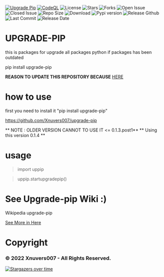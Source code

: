 [![Upgrade Pip](https://github.com/Xnuvers007/upgrade-pip/actions/workflows/python-publish.yml/badge.svg?branch=master)](https://github.com/Xnuvers007/upgrade-pip/actions/workflows/python-publish.yml)
[![CodeQL](https://github.com/Xnuvers007/upgrade-pip/actions/workflows/codeql-analysis.yml/badge.svg)](https://github.com/Xnuvers007/upgrade-pip/actions/workflows/codeql-analysis.yml)
![License](https://img.shields.io/github/license/Xnuvers007/upgrade-pip)
![Stars](https://img.shields.io/github/stars/Xnuvers007/upgrade-pip)
![Forks](https://img.shields.io/github/forks/Xnuvers007/upgrade-pip)
![Open Issue](https://img.shields.io/github/issues/Xnuvers007/upgrade-pip?color=black)
![Closed Issue](https://img.shields.io/github/issues-closed/Xnuvers007/upgrade-pip)
![Repo Size](https://img.shields.io/github/repo-size/xnuvers007/upgrade-pip)
![Download](https://img.shields.io/github/downloads/Xnuvers007/upgrade-pip/total)
![Pypi version](https://img.shields.io/pypi/v/upgrade-pip)
![Release Github](https://img.shields.io/github/v/release/xnuvers007/upgrade-pip)
![Last Commit](https://img.shields.io/github/last-commit/Xnuvers007/upgrade-pip)
![Release Date](https://img.shields.io/github/release-date/xnuvers007/upgrade-pip)


# UPGRADE-PIP

this is packages for upgrade all packages python if packages has been outdated

pip install upgrade-pip

**REASON TO UPDATE THIS REPOSITORY BECAUSE** [HERE](https://github.com/Xnuvers007/upgrade-pip/security/advisories/GHSA-xvgr-6rpf-f62q)

# how to use

first you need to install it "pip install upgrade-pip"

https://github.com/Xnuvers007/upgrade-pip

** NOTE : OLDER VERSION CANNOT TO USE IT <= 0.1.3.post1**
** Using this version 0.1.4 **

# usage

  > import uppip
  
  > uppip.startupgradepip()


# See Upgrade-pip Wiki :)

Wikipedia upgrade-pip

[See More in Here](https://github.com/Xnuvers007/upgrade-pip/wiki)

# Copyright

### © 2022 Xnuvers007 - All Rights Reserved.

[![Stargazers over time](https://starchart.cc/Xnuvers007/upgrade-pip.svg)](https://starchart.cc/Xnuvers007/upgrade-pip)
